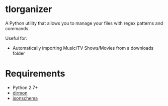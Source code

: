 # tlorganizer
A Python utility that allows you to manage your files with regex patterns and commands.

Useful for:

* Automatically importing Music/TV Shows/Movies from a downloads folder

# Requirements
* Python 2.7+
* [dirmon](https://github.com/ayancey/dirmon)
* [jsonschema](https://github.com/Julian/jsonschema)
